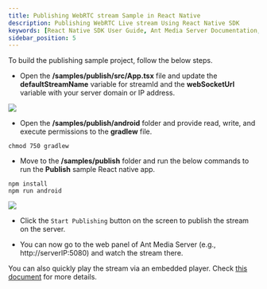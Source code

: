 ```yaml
---
title: Publishing WebRTC stream Sample in React Native
description: Publishing WebRTC Live stream Using React Native SDK 
keywords: [React Native SDK User Guide, Ant Media Server Documentation, Ant Media Server Tutorials]
sidebar_position: 5
---
```


To build the publishing sample project, follow the below steps.

* Open the **/samples/publish/src/App.tsx** file and update the **defaultStreamName** variable for streamId and the **webSocketUrl** variable with your server domain or IP address.

![](@site/static/img/image-1654599250441.png)

* Open the **/samples/publish/android** folder and provide read, write, and execute permissions to the **gradlew** file.

```shell
chmod 750 gradlew
```

* Move to the **/samples/publish** folder and run the below commands to run the **Publish** sample React native app.

```shell
npm install
npm run android
```

![](@site/static/img/image-1654599372613.png)

* Click the `Start Publishing` button on the screen to publish the stream on the server.

* You can now go to the web panel of Ant Media Server (e.g., http://serverIP:5080) and watch the stream there. 

You can also quickly play the stream via an embedded player. Check [this document](https://antmedia.io/docs/guides/playing-live-stream/embedded-web-player/) for more details.

